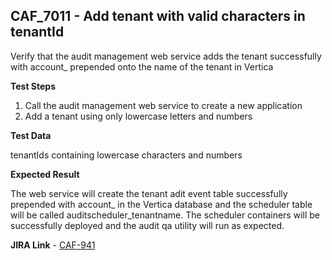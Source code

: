 ## CAF_7011 - Add tenant with valid characters in tenantId ##

Verify that the audit management web service adds the tenant successfully with account_ prepended onto the name of the tenant in Vertica

**Test Steps**

1. Call the audit management web service to create a new application
2. Add a tenant using only lowercase letters and numbers

**Test Data**

tenantIds containing lowercase characters and numbers

**Expected Result**

The web service will create the tenant adit event table successfully prepended with account_ in the Vertica database and the scheduler table will be called auditscheduler_tenantname. The scheduler containers will be successfully deployed and the audit qa utility will run as expected.

**JIRA Link** - [CAF-941](https://jira.autonomy.com/browse/CAF-941)
